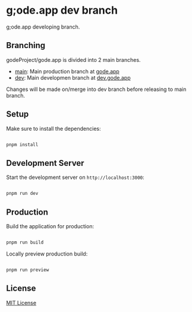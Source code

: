 # g;ode.app dev branch
g;ode.app developing branch.

## Branching

godeProject/gode.app is divided into 2 main branches.

* [main](https://github.com/godeProject/gode.app): Main production branch at [gode.app](https://gode.app)
* [dev](https://github.com/godeProject/gode.app/tree/dev): Main developmen branch at [dev.gode.app](https://dev.gode.app)

Changes will be made on/merge into dev branch before releasing to main branch.

## Setup

Make sure to install the dependencies:

```bash

pnpm install

```

## Development Server

Start the development server on `http://localhost:3000`:

```bash

pnpm run dev

```

## Production

Build the application for production:

```bash

pnpm run build

```

Locally preview production build:

```bash

pnpm run preview

```

## License

[MIT License](https://github.com/godeProject/gode.app/blob/main/LICENSE)